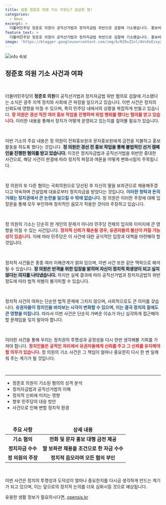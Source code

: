 ```yaml
---
title: 검찰 정준호 의원 기소 이유는? 궁금한 점!
categories:
  - News
excerpt: >
  더불어민주당 정준호 의원이 공직선거법과 정치자금법 위반으로 검찰에 기소됐습니다. 홍보비 지급 및 불법 정치자금 수수 혐의로 논란이 일고 있는 가운데, 정 의원은 모든 혐의를 부인하며 정치적 공격이라고 주장했습니다. 클릭해서 자세한 내용을 확인하세요!
feature_text: >
  더불어민주당 정준호 의원이 공직선거법과 정치자금법 위반으로 검찰에 기소됐습니다. 홍보비 지급 및 불법 정치자금 수수 혐의로 논란이 일고 있는 가운데, 정 의원은 모든 혐의를 부인하며 정치적 공격이라고 주장했습니다. 클릭해서 자세한 내용을 확인하세요!
image: 'https://blogger.googleusercontent.com/img/b/R29vZ2xl/AVvXsEixyZcFfHzMRdzZMjFBmAUKJYCLCGyLL1o632UiGVXcaFdKo_bkvkuCioo0uUKlGfBVcT3P84aROyZIXSBEx3Aw5nCQ3pTgDom1WDC4m8eifvWiAmWEEVb4x6G_l8C0QH225ldMjyaFvpxGEBGNO37VmDTDMHGhJPq73UglMfDca1-0aw/s1600/blogspot.png'
---
```


<p><img src="https://blogger.googleusercontent.com/img/b/R29vZ2xl/AVvXsEixyZcFfHzMRdzZMjFBmAUKJYCLCGyLL1o632UiGVXcaFdKo_bkvkuCioo0uUKlGfBVcT3P84aROyZIXSBEx3Aw5nCQ3pTgDom1WDC4m8eifvWiAmWEEVb4x6G_l8C0QH225ldMjyaFvpxGEBGNO37VmDTDMHGhJPq73UglMfDca1-0aw/s1600/blogspot.png" alt="info 속보" /></p>

<h2 data-ke-size="size26">정준호 의원 기소 사건과 여파</h2>

<p data-ke-size="size16">&nbsp;</p>

<p>더불어민주당의 <b>정준호 의원</b>이 공직선거법과 정치자금법 위반 혐의로 검찰에 기소됐다는 소식은 광주 지역 정치와 사회에 큰 파장을 일으키고 있습니다. 이번 사건은 정치의 신뢰도에 영향을 미칠 수 있으며, 특히 민주당 내에서의 상황을 복잡하게 만들고 있습니다. <b><span style="color: #ee2323;">정 의원은 경선 직전 여러 홍보 작업을 진행하며 위법 행위를 했다는 혐의를 받고 있습니다.</span></b> 이러한 내용을 통해서 정치가 어떻게 운영되고 있는지를 짚어볼 필요가 있습니다. </p>

<p data-ke-size="size16">&nbsp;</p>

<p>이번 기소의 주요 내용은 정 의원이 전화홍보원과 문자홍보원에게 금전을 지불하고 홍보 활동을 하도록 했다는 것입니다. <b><span style="background-color: #21538527;">정 의원은 경선 전 홍보 작업을 통해 불법적인 선거 캠페인을 진행한 혐의를 받고 있습니다.</span></b> 이것은 정치자금법과 공직선거법을 위반한 중대한 사건으로, 해당 사건이 판결에 따라 정치적 파장과 여론을 어떻게 변화시킬지 주목됩니다. </p>

<p data-ke-size="size16">&nbsp;</p>

<p>정 의원의 또 다른 혐의는 국회의원으로 당선된 후 자신의 딸을 보좌관으로 채용해주겠다고 약속하며 건설업체 대표로부터 정치자금을 받았다는 것입니다. <b><span style="color: #1a5490;">이러한 청탁과 돈의 거래는 정치권에서 큰 논란을 일으킬 수 밖에 없습니다.</span></b> 정 의원은 이러한 주장에 대해 입장문을 통해 모두 부인하며 정치적인 음모가 작용한 것이라 주장하고 있습니다. </p>

<p data-ke-size="size16">&nbsp;</p>

<p>정 의원의 기소는 단순히 한 개인의 문제가 아니라 민주당 전체의 입지와 이미지에 큰 영향을 미칠 수 있는 사건입니다. <b><span style="color: #ee2323;">정치적 신뢰가 훼손될 경우, 유권자들의 불신이 커질 가능성이 있습니다.</span></b> 이에 따라 민주당은 이 사건에 대한 공식적인 입장과 대책을 마련해야 할 것입니다. </p>

<p data-ke-size="size16">&nbsp;</p>

<p>정치적 사건들은 종종 여러 이해관계가 얽혀 있으며, 이번 사건 또한 같은 맥락으로 해석될 수 있습니다. <b><span style="background-color: #21538527;">정 의원은 반격을 위한 입장을 밝히며 자신이 정치적 희생양이 되고 싶지 않다는 의지를 나타냈습니다.</span></b> 하지만 실제 결과에 따라 공직선거법과 정치자금법의 위반 정도에 따라 법적 처벌이 불가피할 수 있습니다. </p>

<p data-ke-size="size16">&nbsp;</p>

<p>정치적 사건의 여파는 단순한 법적 문제에 그치지 않으며, 사회적으로도 큰 의미를 갖습니다. <b><span style="color: #1a5490;">유권자들이 정치인을 바라보는 시각이 변화할 수 있으며, 이는 결국 정치의 질에도 큰 영향을 미칩니다.</span></b> 따라서 이번 사건은 단순히 가벼운 이슈가 아닌 심각하게 접근해야 할 문제임을 잊지 말아야 합니다. </p>

<p data-ke-size="size16">&nbsp;</p>

<p>이러한 사건을 통해 우리는 정치권의 투명성과 공정성을 다시 한번 생각해볼 기회를 가져야 합니다. <b><span style="color: #ee2323;">정치인들은 공적인 자리에서 유권자들에게 신뢰를 주고 그 신뢰를 유지해야 할 의무가 있습니다.</span></b> 정 의원의 기소 사건은 그 책임이 얼마나 중요한지 다시 한 번 일깨워 주는 계기가 될 것입니다. </p>

<p data-ke-size="size16">&nbsp;</p>

<hr>

<ul style="list-style-type: disc;">
    <li>정준호 의원이 기소된 혐의의 성격 분석</li>
    <li>정치자금법과 공직선거법의 이해</li>
    <li>정치적 신뢰에 미치는 영향</li>
    <li>향후 민주당의 대응 방안</li>
    <li>사건으로 인해 변할 정치적 환경</li>
</ul>

<p data-ke-size="size16">&nbsp;</p>

<table style="width: 100%;">
    <thead>
        <tr>
            <td style="text-align: center; height: 30px;"><b>주요 사항</b></td>
            <td style="text-align: center; height: 30px;"><b>상세 내용</b></td>
        </tr>
    </thead>
    <tbody>
        <tr>
            <td style="text-align: center; height: 17px;"><b>기소 혐의</b></td>
            <td style="text-align: center; height: 17px;"><b>전화 및 문자 홍보 대행 금전 제공</b></td>
        </tr>
        <tr>
            <td style="text-align: center; height: 17px;"><b>정치자금 수수</b></td>
            <td style="text-align: center; height: 17px;"><b>딸 보좌관 채용을 조건으로 한 자금 수수</b></td>
        </tr>
        <tr>
            <td style="text-align: center; height: 17px;"><b>정 의원의 주장</b></td>
            <td style="text-align: center; height: 17px;"><b>정치적 음모라며 모든 혐의 부인</b></td>
        </tr>
    </tbody>
</table>

<p data-ke-size="size16">&nbsp;</p>

<p>이번 사건은 정치의 투명성과 도덕성이 얼마나 중요한지를 다시금 생각하게 만드는 계기가 되고 있으며, 이는 앞으로의 정치적 논의를 더욱 심화시킬 것으로 예상됩니다.</p>
유용한 생활 정보가 필요하시다면, <a href="https://opensis.kr" rel="dofollow">opensis.kr</a>


